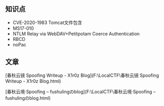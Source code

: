 ## 知识点

- CVE-2020-1983 Tomcat文件包含
- MS17-010
- NTLM Relay via WebDAV+Petitpotam Coerce Authentication
- RBCD
- noPac

## 文章

[春秋云镜 Spoofing Writeup - X1r0z Blog](F:\LocalCTF\春秋云镜 Spoofing Writeup - X1r0z Blog.html)

[春秋云境·Spoofing – fushulingのblog](F:\LocalCTF\春秋云境·Spoofing – fushulingのblog.html)